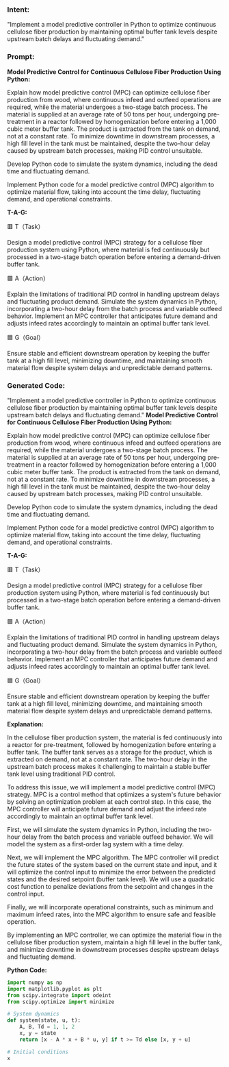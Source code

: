 ### Intent:
"Implement a model predictive controller in Python to optimize continuous cellulose fiber production by maintaining optimal buffer tank levels despite upstream batch delays and fluctuating demand."

### Prompt:
**Model Predictive Control for Continuous Cellulose Fiber Production Using Python:**

Explain how model predictive control (MPC) can optimize cellulose fiber production from wood, where continuous infeed and outfeed operations are required, while the material undergoes a two-stage batch process. The material is supplied at an average rate of 50 tons per hour, undergoing pre-treatment in a reactor followed by homogenization before entering a 1,000 cubic meter buffer tank. The product is extracted from the tank on demand, not at a constant rate. To minimize downtime in downstream processes, a high fill level in the tank must be maintained, despite the two-hour delay caused by upstream batch processes, making PID control unsuitable.

Develop Python code to simulate the system dynamics, including the dead time and fluctuating demand.

Implement Python code for a model predictive control (MPC) algorithm to optimize material flow, taking into account the time delay, fluctuating demand, and operational constraints.


**T-A-G:**

🟥 T（Task）

Design a model predictive control (MPC) strategy for a cellulose fiber production system using Python, where material is fed continuously but processed in a two-stage batch operation before entering a demand-driven buffer tank.

🟩 A（Action）

Explain the limitations of traditional PID control in handling upstream delays and fluctuating product demand. Simulate the system dynamics in Python, incorporating a two-hour delay from the batch process and variable outfeed behavior. Implement an MPC controller that anticipates future demand and adjusts infeed rates accordingly to maintain an optimal buffer tank level.

🟦 G（Goal）

Ensure stable and efficient downstream operation by keeping the buffer tank at a high fill level, minimizing downtime, and maintaining smooth material flow despite system delays and unpredictable demand patterns.

### Generated Code:
"Implement a model predictive controller in Python to optimize continuous cellulose fiber production by maintaining optimal buffer tank levels despite upstream batch delays and fluctuating demand."
**Model Predictive Control for Continuous Cellulose Fiber Production Using Python:**

Explain how model predictive control (MPC) can optimize cellulose fiber production from wood, where continuous infeed and outfeed operations are required, while the material undergoes a two-stage batch process. The material is supplied at an average rate of 50 tons per hour, undergoing pre-treatment in a reactor followed by homogenization before entering a 1,000 cubic meter buffer tank. The product is extracted from the tank on demand, not at a constant rate. To minimize downtime in downstream processes, a high fill level in the tank must be maintained, despite the two-hour delay caused by upstream batch processes, making PID control unsuitable.

Develop Python code to simulate the system dynamics, including the dead time and fluctuating demand.

Implement Python code for a model predictive control (MPC) algorithm to optimize material flow, taking into account the time delay, fluctuating demand, and operational constraints.


**T-A-G:**

🟥 T（Task）

Design a model predictive control (MPC) strategy for a cellulose fiber production system using Python, where material is fed continuously but processed in a two-stage batch operation before entering a demand-driven buffer tank.

🟩 A（Action）

Explain the limitations of traditional PID control in handling upstream delays and fluctuating product demand. Simulate the system dynamics in Python, incorporating a two-hour delay from the batch process and variable outfeed behavior. Implement an MPC controller that anticipates future demand and adjusts infeed rates accordingly to maintain an optimal buffer tank level.

🟦 G（Goal）

Ensure stable and efficient downstream operation by keeping the buffer tank at a high fill level, minimizing downtime, and maintaining smooth material flow despite system delays and unpredictable demand patterns.


**Explanation:**

In the cellulose fiber production system, the material is fed continuously into a reactor for pre-treatment, followed by homogenization before entering a buffer tank. The buffer tank serves as a storage for the product, which is extracted on demand, not at a constant rate. The two-hour delay in the upstream batch process makes it challenging to maintain a stable buffer tank level using traditional PID control.

To address this issue, we will implement a model predictive control (MPC) strategy. MPC is a control method that optimizes a system's future behavior by solving an optimization problem at each control step. In this case, the MPC controller will anticipate future demand and adjust the infeed rate accordingly to maintain an optimal buffer tank level.

First, we will simulate the system dynamics in Python, including the two-hour delay from the batch process and variable outfeed behavior. We will model the system as a first-order lag system with a time delay.

Next, we will implement the MPC algorithm. The MPC controller will predict the future states of the system based on the current state and input, and it will optimize the control input to minimize the error between the predicted states and the desired setpoint (buffer tank level). We will use a quadratic cost function to penalize deviations from the setpoint and changes in the control input.

Finally, we will incorporate operational constraints, such as minimum and maximum infeed rates, into the MPC algorithm to ensure safe and feasible operation.

By implementing an MPC controller, we can optimize the material flow in the cellulose fiber production system, maintain a high fill level in the buffer tank, and minimize downtime in downstream processes despite upstream delays and fluctuating demand.


**Python Code:**

```python
import numpy as np
import matplotlib.pyplot as plt
from scipy.integrate import odeint
from scipy.optimize import minimize

# System dynamics
def system(state, u, t):
    A, B, Td = 1, 1, 2
    x, y = state
    return [x - A * x + B * u, y] if t >= Td else [x, y + u]

# Initial conditions
x
